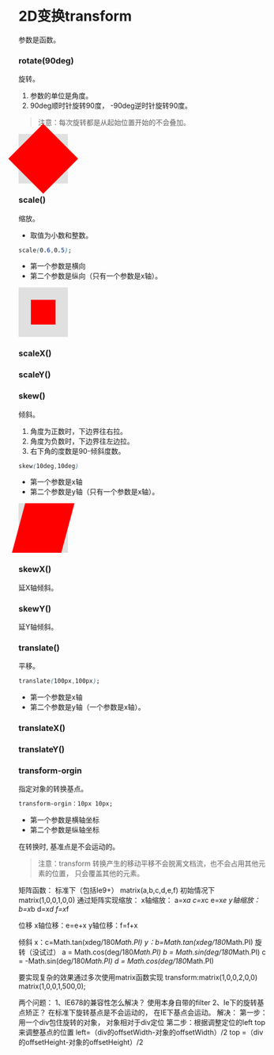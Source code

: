 # 2D变换transform
参数是函数。
### rotate(90deg)
旋转。 
1. 参数的单位是角度。 
2. 90deg顺时针旋转90度， -90deg逆时针旋转90度。
> 注意：每次旋转都是从起始位置开始的不会叠加。
<div class="box">
<div class="content"></div>
</div>
<style>
.box {
  display: inline-block;
  width: 100px;
  height: 100px;
  background: #e0e0e0;
}
.content {
  width: 100px;
  height: 100px;
  background: red;
  transform: rotate(45deg)
} 
</style>


### scale()
缩放。 
- 取值为小数和整数。
```css
scale(0.6,0.5);
```
- 第一个参数是横向 
- 第二个参数是纵向（只有一个参数是x轴）。
<div class="box1">
<div class="content1"></div>
</div>
<style>
.box1 {
  display: inline-block;
  width: 100px;
  height: 100px;
  background: #e0e0e0;
}
.content1 {
  width: 100px;
  height: 100px;
  background: red;
  transform: scale(0.5)
} 
</style>

### scaleX()
### scaleY()

### skew()
倾斜。
1. 角度为正数时，下边界往右拉。 
2. 角度为负数时，下边界往左边拉。 
3. 右下角的度数是90-倾斜度数。
```css
skew(10deg,10deg)
```
- 第一个参数是x轴 
- 第二个参数是y轴（只有一个参数是x轴）。

<div class="box2">
<div class="content2"></div>
</div>
<style>
.box2 {
  display: inline-block;
  width: 100px;
  height: 100px;
  background: #e0e0e0;
}
.content2 {
  width: 100px;
  height: 100px;
  background: red;
  transform: skew(-15deg);
} 
</style>

### skewX()
延X轴倾斜。
### skewY()
延Y轴倾斜。

### translate()
平移。
```css
translate(100px,100px); 
```
- 第一个参数是x轴 
- 第二个参数是y轴（一个参数是x轴）。

### translateX()
### translateY()

### transform-orgin
指定对象的转换基点。
```css
transform-orgin：10px 10px;
```
- 第一个参数是横轴坐标
- 第二个参数是纵轴坐标

在转换时, 基准点是不会运动的。

> 注意：transform 转换产生的移动平移不会脱离文档流，也不会占用其他元素的位置， 只会覆盖其他的元素。

矩阵函数： 标准下（包括Ie9+）
matrix(a,b,c,d,e,f)
初始情况下matrix(1,0,0,1,0,0)
通过矩阵实现缩放：
x轴缩放：
a=x*a
c=x*c
e=x*e
y轴缩放：
b=x*b
d=x*d
f=x*f

位移
x轴位移：e=e+x
y轴位移：f=f+x

倾斜
x：c=Math.tan(xdeg/180*Math.PI)
y：b=Math.tan(xdeg/180*Math.PI)
旋转（没试过）
a = Math.cos(deg/180*Math.PI)
b = Math.sin(deg/180*Math.PI)
c = -Math.sin(deg/180*Math.PI)
d = Math.cos(deg/180*Math.PI)

要实现复杂的效果通过多次使用matrix函数实现
transform:matrix(1,0,0,2,0,0) matrix(1,0,0,1,500,0);

两个问题：
1、IE678的兼容性怎么解决？
使用本身自带的filter
2、Ie下的旋转基点矫正？
在标准下旋转基点是不会运动的， 在IE下基点会运动。
解决：
第一步：用一个div包住旋转的对象， 对象相对于div定位
第二步：根据调整定位的left top 来调整基点的位置
left=（div的offsetWidth-对象的offsetWidth）/2
top =（div的offsetHeight-对象的offsetHeight）/2

